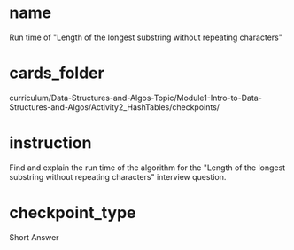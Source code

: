 # name
Run time of "Length of the longest substring without repeating characters"

# cards_folder
curriculum/Data-Structures-and-Algos-Topic/Module1-Intro-to-Data-Structures-and-Algos/Activity2_HashTables/checkpoints/

# instruction
Find and explain the run time of the algorithm for the "Length of the longest substring without repeating characters" interview question.


# checkpoint_type
Short Answer
